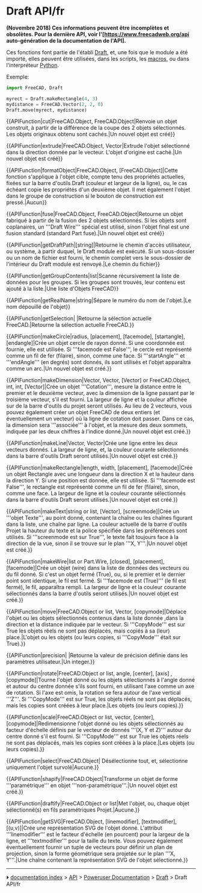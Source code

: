 # Draft API/fr
**(Novembre 2018) Ces informations peuvent être incomplètes et obsolètes. Pour la dernière API, voir l'[https://www.freecadweb.org/api auto-génération de la documentation de l'API].**

Ces fonctions font partie de l\'établi [Draft](Draft_Workbench/fr.md), et, une fois que le module a été importé, elles peuvent être utilisées, dans les scripts, les [macros](macros/fr.md), ou dans l\'interpréteur [Python](Python/fr.md).

Exemple: 
```python
import FreeCAD, Draft

myrect = Draft.makeRectangle(4, 3)
mydistance = FreeCAD.Vector(2, 2, 0)
Draft.move(myrect, mydistance)
```


{{APIFunction|cut|FreeCAD.Object, FreeCAD.Object|Renvoie un objet construit, à partir de la différence de la coupe des 2 objets sélectionnés. Les objets originaux obtenu sont cachés.|Un nouvel objet est créé}}


{{APIFunction|extrude|FreeCAD.Object, Vector|Extrude l'objet sélectionné dans la direction donnée par le vecteur. L'objet d'origine est caché.|Un nouvel objet est créé}}


{{APIFunction|formatObject|FreeCAD.Object, [FreeCAD.Object]|Cette fonction s'applique à l'objet cible, compte tenu des propriétés actuelles, fixées sur la barre d'outils Draft (couleur et largeur de la ligne), ou, le cas échéant copie les propriétés d'un deuxième objet. Il met également l'objet dans le groupe de construction si le bouton de construction est pressé.|Aucun}}


{{APIFunction|fuse|FreeCAD.Object, FreeCAD.Object|Retourne un objet fabriqué à partir de la fusion des 2 objets sélectionnés. Si les objets sont coplanaires, un '''Draft Wire''' spécial est utilisé, sinon l'objet final est une fusion standard (standard Part fuse).|Un nouvel objet est créé}}


{{APIFunction|getDraftPath|[string]|Retourne le chemin d'accès utilisateur, ou système,  à partir duquel, le Draft module est exécuté. Si un sous-dossier ou un nom de fichier est fourni, le chemin complet vers le sous-dossier de l'intérieur du Draft module est renvoyé.|Le chemin du fichier}}


{{APIFunction|getGroupContents|list|Scanne récursivement la liste de données pour les groupes. Si les groupes sont trouvés, leur contenu est ajouté à la liste.|Une liste d'Objets FreeCAD}}


{{APIFunction|getRealName|string|Sépare le numéro du nom de l'objet.|Le nom dépouillé de l'objet}}


{{APIFunction|getSelection| |Retourne la sélection actuelle FreeCAD.|Retourne la sélection actuelle FreeCAD.}}


{{APIFunction|makeCircle|radius, [placement], [facemode], [startangle], [endangle]|Crée un objet cercle de rayon donné. Si une coordonnée est fournie, elle est utilisée. Si '''facemode est False''', le cercle est représenté comme un fil de fer (filaire), sinon, comme une face. Si '''startAngle''' et '''endAngle''' (en degrés) sont donnés, ils sont utilisés et l'objet apparaîtra comme un arc.|Un nouvel objet est créé.}}


{{APIFunction|makeDimension|Vector, Vector, [Vector] or FreeCAD.Object, int, int, [Vector]|Crée un objet '''Cotation''', mesure la distance entre le premier et le deuxième vecteur, avec la dimension de la ligne passant par le troisième vecteur, s'il est fourni. La largeur de ligne et la couleur affichée sur de la barre d'outils du projet seront utilisés. Au lieu de 2 vecteurs, vous pouvez également créer un objet FreeCAD de deux entiers (et éventuellement un vecteur) où la ligne de cotation doit passer. Dans ce cas, la dimension sera '''associée''' à l'objet, et la mesure des deux sommets, indiquée par les deux chiffres à l'indice donné.|Un nouvel objet est créé.}}


{{APIFunction|makeLine|Vector, Vector|Crée une ligne entre les deux vecteurs donnés. La largeur de ligne, et, la couleur courante sélectionnés dans la barre d'outils Draft seront utilisés.|Un nouvel objet est créé.}}


{{APIFunction|makeRectangle|length, width, [placement], [facemode]|Crée un objet Rectangle avec une longueur dans la direction X et la hauteur dans la direction Y. Si une position est donnée, elle est utilisée. Si '''facemode est False''', le rectangle est représenté comme un fil de fer (filaire), sinon, comme une face. La largeur de ligne et la couleur courante sélectionnés dans la barre d'outils Draft seront utilisés.|Un nouvel objet est créé.}}


{{APIFunction|makeText|string or list, [Vector], [screenmode]|Crée un '''objet Texte''', au point donné, contenant la chaîne ou les chaînes figurant dans la liste, une chaîne par ligne. La couleur actuelle de la barre d'outils Projet la hauteur du texte et la police spécifiée dans les préférences sont utilisés. Si '''screenmode est sur True''', le texte fait toujours face à la direction de la vue, sinon il se trouve sur le plan '''X, Y'''.|Un nouvel objet est créé.}}


{{APIFunction|makeWire|list or Part.Wire, [closed], [placement], [facemode]|Crée un objet (wire) dans la liste de données des vecteurs ou du fil donné. Si c'est un objet fermé (True), ou, si le premier et le dernier point sont identique, le fil est fermé. Si '''facemode est (True)''' (le fil est fermé), le fil, apparaîtra rempli. La largeur de ligne et la couleur courante sélectionnés dans la barre d'outils seront utilisés.|Un nouvel objet est créé.}}


{{APIFunction|move|FreeCAD.Object or list, Vector, [copymode]|Déplace l'objet ou les objets sélectionnés contenus dans la liste donnée ,dans la direction et la distance indiquée par le vecteur. Si '''CopyMode''' est sur True les objets réels ne sont pas déplacés, mais copiés à sa (leur) place.|L'objet ou les objets (ou leurs copies, si '''CopyMode''' était sur True).}}


{{APIFunction|precision| |Retourne la valeur de précision définie dans les paramètres utilisateur.|Un integer.}}


{{APIFunction|rotate|FreeCAD.Object or list, angle, [center], [axis] ,[copymode]|Tourne l'objet donné ou les objets sélectionnés à l'angle donné et autour du centre donnée s'ils sont fourni, en utilisant l'axe comme un axe de rotation. Si l'axe est omis, la rotation se fera autour de l'axe vertical '''Z'''. Si '''CopyMode''' est sur True, les objets réels ne sont pas déplacés, mais les copies sont créées à leur place.|Les objets (ou leurs copies).}}


{{APIFunction|scale|FreeCAD.Object or list, vector, [center], [copymode]|Redimensionne l'objet donné ou les objets sélectionnés au facteur d'échelle définis par le vecteur de donnés '''(X, Y et Z)''' autour du centre donné s'il est fourni. Si '''CopyMode''' est sur True les objets réels ne sont pas déplacés, mais les copies sont créées à la place.|Les objets (ou leurs copies).}}


{{APIFunction|select|FreeCAD.Object| Désélectionne tout, et, sélectionne uniquement l'objet survolé|Aucune.}}


{{APIFunction|shapify|FreeCAD.Object|Transforme un objet de forme '''paramétrique''' en objet '''non-paramétrique'''.|Un nouvel objet est créé.}}


{{APIFunction|draftify|FreeCAD.Object or list|Met l'objet, ou, chaque objet sélectionné(s) en fils paramétriques Projet.|Aucune.}}


{{APIFunction|getSVG|FreeCAD.Object, [linemodifier], [textmodifier], [(u,v)]|Crée une représentation SVG de l'objet donné. L'attribut '''linemodifier''' est le facteur d'échelle (en pourcent) pour la largeur de la ligne, et '''textmodifier''' pour la taille du texte. Vous pouvez également éventuellement fournir un tuple de vecteurs pour définir un plan de projection, sinon la forme géométrique sera projetée sur le plan '''X, Y'''.|Une chaîne contenant la représentation SVG de l'objet sélectionné.}}



---
⏵ [documentation index](../README.md) > [API](Category_API.md) > [Poweruser Documentation](Category_Poweruser%20Documentation.md) > [Draft](Draft_Workbench.md) > Draft API/fr
